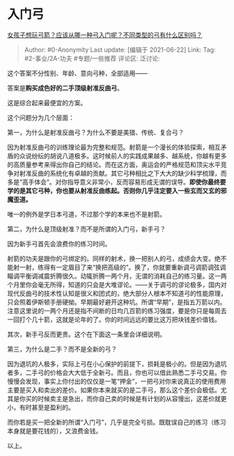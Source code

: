 # 入门弓
[女孩子想玩弓箭？应该从哪一种弓入门呢？不同类型的弓有什么区别吗？](https://www.zhihu.com/question/57637763/answer/582404142)

> Author: #0-Anonymity
> Last update: [编辑于 2021-06-22]
> Link:
> Tag: #2-事业/2A-功夫 #专题/一些推荐
> 评论区:
> 泛讨论:

这个答案不分性别、年龄、意向弓种，全部适用——

答案是**购买成色好的二手顶级射准反曲弓**。

这是综合起来最便宜的方案。

这个问题分为几个层面：

第一，为什么是射准反曲弓？为什么不要是美猎、传统、复合弓？

因为射准反曲弓的训练理论最为完整和规范。射箭是一个漫长的体验探索，相互矛盾的众说纷纭的胡说八道极多。这时候前人的实践成果越多、越系统，你越有更多的高质量参考来得出你自己的结论。而在这方面，奥运会的严格规范和顶尖水平竞争对射准反曲的系统化有卓越的贡献。其它弓种相比之下大大的缺少科学梳理，而多是“高手体会”。对你指导意义非常小，反而容易形成无谓的误导。**即使你最终要学的是其它弓种，你也要从射准反曲练起。否则你几乎注定要入一些玄而又玄的邪魔歪道。**

唯一的例外是学日本弓道，不过那个学的本来也不是射箭。

第二，为什么是顶级射准？而不是所谓的入门弓，新手弓？

因为新手弓首先会浪费你的练习时间。

射箭的功夫是跟你的弓绑定的。同样的射术，换一把别人的弓，成绩会大变。绝不能射一射，练得有一定眉目了来“换把高级的”。换了，你就要重新调弓调箭调弦调瞄调平衡调减震折腾很久。动辄折腾一两个月，无谓的消耗自己的练习量。这一两个月里你会毫无所得，知道的只会是大堆谬论。——关于调弓的谬论极多，国内对现代反曲弓的技术性认知是很义和团式的，绝大部分人根本不知道弓的性能原理，只会照着伊斯顿手册硬拗。早期最好避开这种坑。所谓“早期”，是指五万箭以内。注意这里说的一两个月还是指不间断的日均几百箭的练习强度，要是你只是每周去一回打个几十箭，这就是论年的了。你的时间远远的要比这万把块钱差价值钱。

其次，新手弓反而更贵。这个在下面这一条里会详细说明。

第三，为什么是二手？而不是全新的弓？

因为退坑的人极多，实际上弓在小心保护的前提下，损耗是极小的。但是因为退坑者多，二手弓的价格会大大低于全新弓。而且，你也可以借此熟悉二手弓交易。你慢慢会发现，事实上你付出的仅仅是一笔“押金”，一把弓对你来说真正的使用费用主要是买入和卖出的差价。如果你本来就买的是二手弓，那么这个差价会极低。尤其是你买的时候卖主是急出，而你自己卖的时候是有计划的从容慢出，这差价就更小，有时甚至是盈利的。

而你若是买一把全新的所谓“入门弓”，几乎是完全亏损。既耽误自己的练习（练习本身就是要花钱的），又浪费金钱。

以上。
